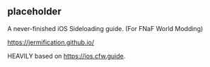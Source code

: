 ## placeholder
A never-finished iOS Sideloading guide. (For FNaF World Modding)

https://jermification.github.io/

HEAVILY based on https://ios.cfw.guide.

